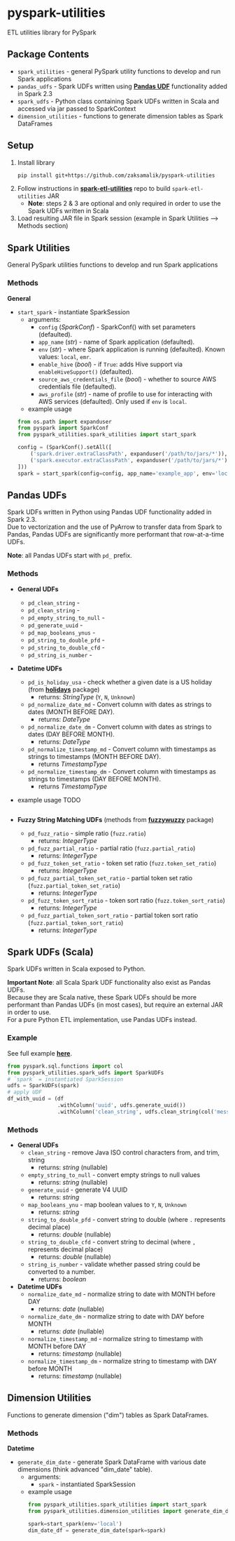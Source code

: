 # pyspark-utilities
ETL utilities library for PySpark

## Package Contents
* `spark_utilities` - general PySpark utility functions to develop and run Spark applications
* `pandas_udfs` - Spark UDFs written using [__Pandas UDF__](https://docs.databricks.com/spark/latest/spark-sql/udf-python-pandas.html) functionality added in Spark 2.3
* `spark_udfs` - Python class containing Spark UDFs written in Scala and accessed via jar passed to SparkContext
* `dimension_utilities` - functions to generate dimension tables as Spark DataFrames

## Setup
1. Install library  
    ```bash
    pip install git+https://github.com/zaksamalik/pyspark-utilities
    ```
2. Follow instructions in [__spark-etl-utilities__](https://github.com/zaksamalik/spark-etl-utilities)
   repo to build `spark-etl-utilities` JAR
   * __Note__: steps 2 & 3 are optional and only required in order to use the Spark UDFs written in Scala
3. Load resulting JAR file in Spark session (example in Spark Utilities --> Methods section)

## Spark Utilities
General PySpark utilities functions to develop and run Spark applications
### Methods
__General__
* `start_spark` - instantiate SparkSession
    * arguments:
        * `config` (_SparkConf_) - SparkConf() with set parameters (defaulted).
        * `app_name` (_str_) - name of Spark application (defaulted).
        * `env` (_str_) - where Spark application is running (defaulted). Known values: `local`, `emr`.
        * `enable_hive` (_bool_) - if `True`: adds Hive support via `enableHiveSupport()` (defaulted).
        * `source_aws_credentials_file` (_bool_) - whether to source AWS credentials file (defaulted).
        * `aws_profile` (_str_) - name of profile to use for interacting with AWS services (defaulted).
           Only used if `env` is `local`.
    * example usage
    ```py
    from os.path import expanduser
    from pyspark import SparkConf
    from pyspark_utilities.spark_utilities import start_spark

    config = (SparkConf().setAll([
        ('spark.driver.extraClassPath', expanduser('/path/to/jars/*')),
        ('spark.executor.extraClassPath', expanduser('/path/to/jars/*'))
    ]))
    spark = start_spark(config=config, app_name='example_app', env='local')
    ```

## Pandas UDFs
Spark UDFs written in Python using Pandas UDF functionality added in Spark 2.3.  
Due to vectorization and the use of PyArrow to transfer data from Spark to Pandas,
Pandas UDFs are significantly more performant that row-at-a-time UDFs.

__Note__: all Pandas UDFs start with `pd_` prefix.
### Methods
* __General UDFs__
    * `pd_clean_string` -
    * `pd_clean_string` -
    * `pd_empty_string_to_null` -
    * `pd_generate_uuid` -
    * `pd_map_booleans_ynus` -
    * `pd_string_to_double_pfd` -
    * `pd_string_to_double_cfd` -
    * `pd_string_is_number` -
* __Datetime UDFs__
    * `pd_is_holiday_usa` - check whether a given date is a US holiday (from [__holidays__](https://pypi.org/project/holidays/) package)
        * returns: _StringType_ (`Y`, `N`, `Unknown`)
    * `pd_normalize_date_md` - Convert column with dates as strings to dates
    (MONTH BEFORE DAY).
        * returns: _DateType_
    * `pd_normalize_date_dm` - Convert column with dates as strings to dates
    (DAY BEFORE MONTH).
        * returns: _DateType_
    * `pd_normalize_timestamp_md` - Convert column with timestamps as strings to
    timestamps (MONTH BEFORE DAY).
        * returns _TimestampType_
    * `pd_normalize_timestamp_dm` - Convert column with timestamps as strings to timestamps (DAY BEFORE MONTH).
        * returns _TimestampType_
* example usage TODO
  ```py
  ```

* __Fuzzy String Matching UDFs__ (methods from [__fuzzywuzzy__](https://github.com/seatgeek/fuzzywuzzy) package)
    * `pd_fuzz_ratio` - simple ratio (`fuzz.ratio`)
        * returns: _IntegerType_
    * `pd_fuzz_partial_ratio` - partial ratio (`fuzz.partial_ratio`)
        * returns: _IntegerType_
    * `pd_fuzz_token_set_ratio` - token set ratio (`fuzz.token_set_ratio`)
        * returns: _IntegerType_
    * `pd_fuzz_partial_token_set_ratio` - partial token set ratio (`fuzz.partial_token_set_ratio`)
        * returns: _IntegerType_
    * `pd_fuzz_token_sort_ratio` - token sort ratio (`fuzz.token_sort_ratio`)
        * returns: _IntegerType_
    * `pd_fuzz_partial_token_sort_ratio` - partial token sort ratio (`fuzz.partial_token_sort_ratio`)
        * returns: _IntegerType_  

## Spark UDFs (Scala)
Spark UDFs written in Scala exposed to Python.  

__Important Note__: all Scala Spark UDF functionality also exist as Pandas UDFs.  
Because they are Scala native, these Spark UDFs should be more performant
than Pandas UDFs (in most cases), but require an external JAR in order to use.  
For a pure Python ETL implementation, use Pandas UDFs instead.

### Example
See full example [__here__](https://github.com/zaksamalik/pyspark-utilities/blob/develop/src/spark_udf_testing.py).
```py
from pyspark.sql.functions import col
from pyspark_utilities.spark_udfs import SparkUDFs
# `spark` = instantiated SparkSession
udfs = SparkUDFs(spark)     
# apply UDF
df_with_uuid = (df
                .withColumn('uuid', udfs.generate_uuid())
                .withColumn('clean_string', udfs.clean_string(col('messy_text'))))
```
### Methods
* __General UDFs__
    * `clean_string` - remove Java ISO control characters from, and trim, string
        * returns: _string_ (nullable)
    *  `empty_string_to_null` - convert empty strings to null values
        * returns: _string_ (nullable)
    *  `generate_uuid` - generate V4 UUID
        * returns: _string_
    * `map_booleans_ynu` - map boolean values to `Y`, `N`, `Unknown`
        * returns: _string_
    * `string_to_double_pfd` - convert string to double (where `.` represents decimal place)
        * returns: _double_ (nullable)
    * `string_to_double_cfd` - convert string to decimal (where `,` represents decimal place)
        * returns: _double_ (nullable)
    * `string_is_number` - validate whether passed string could be converted to a number.
        * returns: _boolean_
* __Datetime UDFs__
    * `normalize_date_md` - normalize string to date with MONTH before DAY
        * returns: _date_ (nullable)
    * `normalize_date_dm` - normalize string to date with DAY before MONTH
        * returns: _date_ (nullable)
    * `normalize_timestamp_md` - normalize string to timestamp with MONTH before DAY
        * returns: _timestamp_ (nullable)
    * `normalize_timestamp_dm` - normalize string to timestamp with DAY before MONTH
        * returns: _timestamp_ (nullable)

## Dimension Utilities
Functions to generate dimension ("dim") tables as Spark DataFrames.
### Methods
__Datetime__
* `generate_dim_date` - generate Spark DataFrame with various date dimensions (think advanced "dim_date" table).
    * arguments:
        * `spark` - instantiated SparkSession
    * example usage
        ```py
        from pyspark_utilities.spark_utilities import start_spark
        from pyspark_utilities.dimension_utilities import generate_dim_date

        spark=start_spark(env='local')
        dim_date_df = generate_dim_date(spark=spark)
        ```
